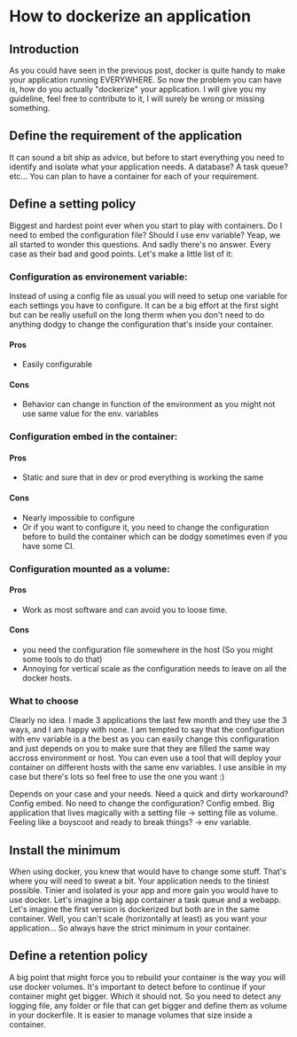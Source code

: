# How to dockerize an application

## Introduction

As you could have seen in the previous post, docker is quite handy to make your application running EVERYWHERE. So now the problem you can have is, how do you actually "dockerize" your application. I will give you my guideline, feel free to contribute to it, I will surely be wrong or missing something.

## Define the requirement of the application

It can sound a bit ship as advice, but before to start everything you need to identify and isolate what your application needs. A database? A task queue? etc... You can plan to have a container for each of your requirement.

## Define a setting policy

Biggest and hardest point ever when you start to play with containers. Do I need to embed the configuration file? Should I use env variable? Yeap, we all started to wonder this questions. And sadly there's no answer. Every case as their bad and good points. Let's make a little list of it:

### Configuration as environement variable:

Instead of using a config file as usual you will need to setup one variable for each settings you have to configure. It can be a big effort at the first sight but can be really usefull on the long therm when you don't need to do anything dodgy to change the configuration that's inside your container.

#### Pros

* Easily configurable

#### Cons

* Behavior can change in function of the environment as you might not use same value for the env. variables

### Configuration embed in the container:

#### Pros

* Static and sure that in dev or prod everything is working the same

#### Cons

* Nearly impossible to configure
* Or if you want to configure it, you need to change the configuration before to build the container which can be dodgy sometimes even if you have some CI.

### Configuration mounted as a volume:

#### Pros
* Work as most software and can avoid you to loose time.

#### Cons
* you need the configuration file somewhere in the host (So you might some tools to do that)
* Annoying for vertical scale as the configuration needs to leave on all the docker hosts.

### What to choose

Clearly no idea. I made 3 applications the last few month and they use the 3 ways, and I am happy with none. I am tempted to say that the configuration with env variable is a the best as you can easily change this configuration and just depends on you to make sure that they are filled the same way accross environment or host. You can even use a tool that will deploy your container on different hosts with the same env variables. I use ansible in my case but there's lots so feel free to use the one you want :)

Depends on your case and your needs. Need a quick and dirty workaround?  Config embed. No need to change the configuration? Config embed. Big application that lives magically with a setting file -> setting file as volume. Feeling like a boyscoot and ready to break things? -> env variable.

## Install the minimum

When using docker, you knew that would have to change some stuff. That's where you will need to sweat a bit. Your application needs to the tiniest possible. Tinier and isolated is your app and more gain you would have to use docker. Let's imagine a big app container a task queue and a webapp. Let's imagine the first version is dockerized but both are in the same container. Well, you can't scale (horizontally at least) as you want your application... So always have the strict minimum in your container.

## Define a retention policy

A big point that might force you to rebuild your container is the way you will use docker volumes. It's important to detect before to continue if your container might get bigger. Which it should not. So you need to detect any logging file, any folder or file that can get bigger and define them as volume in your dockerfile. It is easier to manage volumes that size inside a container.

